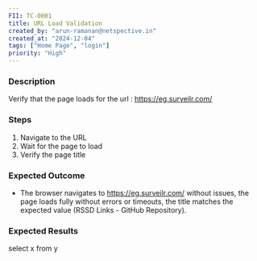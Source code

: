 ```yaml
---
FII: TC-0001
title: URL Load Validation
created_by: "arun-ramanan@netspective.in"
created_at: "2024-12-04"
tags: ["Home Page", "login"]
priority: "High"
---
```

### Description
Verify that the page loads for the url : https://eg.surveilr.com/

### Steps

1. Navigate to the URL
2. Wait for the page to load
3. Verify the page title                                                     

### Expected Outcome

- The browser navigates to https://eg.surveilr.com/ without issues, the page loads fully without errors or timeouts, the title matches the expected value (RSSD Links - GitHub Repository).

### Expected Results
<query-result>select x from y</query-result>